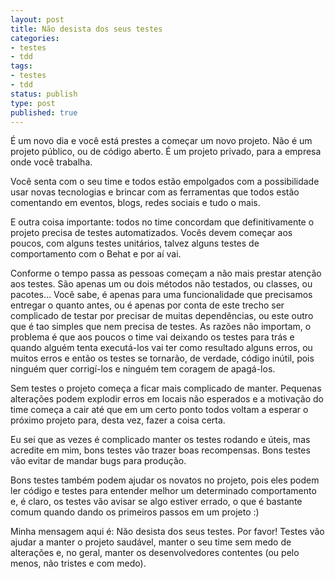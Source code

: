 ```yaml
---
layout: post
title: Não desista dos seus testes
categories:
- testes
- tdd
tags:
- testes
- tdd
status: publish
type: post
published: true
---
```


É um novo dia e você está prestes a começar um novo projeto. Não é um projeto público, ou de código aberto. É um projeto privado, para a empresa onde você trabalha.

Você senta com o seu time e todos estão empolgados com a possibilidade usar novas tecnologias e brincar com as ferramentas que todos estão comentando em eventos, blogs, redes sociais e tudo o mais.

E outra coisa importante: todos no time concordam que definitivamente o projeto precisa de testes automatizados. Vocês devem começar aos poucos, com alguns testes unitários, talvez alguns testes de comportamento com o Behat e por aí vai.

Conforme o tempo passa as pessoas começam a não mais prestar atenção aos testes. São apenas um ou dois métodos não testados, ou classes, ou pacotes... Você sabe, é apenas para uma funcionalidade que precisamos entregar o quanto antes, ou é apenas por conta de este trecho ser complicado de testar por precisar de muitas dependências, ou este outro que é tao simples que nem precisa de testes. As razões não importam, o problema é que aos poucos o time vai deixando os testes para trás e quando alguém tenta executá-los vai ter como resultado alguns erros, ou muitos erros e então os testes se tornarão, de verdade, código inútil, pois ninguém quer corrigí-los e ninguém tem coragem de apagá-los.

Sem testes o projeto começa a ficar mais complicado de manter. Pequenas alterações podem explodir erros em locais não esperados e a motivação do time começa a cair até que em um certo ponto todos voltam a esperar o próximo projeto para, desta vez, fazer a coisa certa.

Eu sei que as vezes é complicado manter os testes rodando e úteis, mas acredite em mim, bons testes vão trazer boas recompensas. Bons testes vão evitar de mandar bugs para produção.

Bons testes também podem ajudar os novatos no projeto, pois eles podem ler código e testes para entender melhor um determinado comportamento e, é claro, os testes vão avisar se algo estiver errado, o que é bastante comum quando dando os primeiros passos em um projeto :)

Minha mensagem aqui é: Não desista dos seus testes. Por favor! Testes vão ajudar a manter o projeto saudável, manter o seu time sem medo de alterações e, no geral, manter os desenvolvedores contentes (ou pelo menos, não tristes e com medo).
